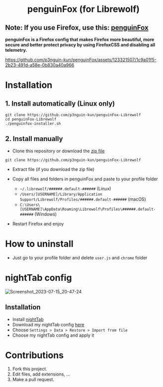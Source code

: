 <h1 align="center">penguinFox (for Librewolf)</h1>

## **Note:** If you use Firefox, use this: [penguinFox](https://github.com/p3nguin-kun/penguinFox)

**penguinFox is a Firefox config that makes Firefox more beautiful, more secure and better protect privacy by using FirefoxCSS and disabling all telemetry.**

https://github.com/p3nguin-kun/penguinFox/assets/123321507/1c9a01f5-2b23-491d-a58e-0b830a40a966

# Installation

## 1. Install automatically (Linux only)
```
git clone https://github.com/p3nguin-kun/penguinFox-Librewolf
cd penguinFox-Librewolf
./penguinfox-installer.sh
```

## 2. Install manually
- Clone this repository or download the [zip file](https://github.com/p3nguin-kun/penguinFox/archive/main.zip)
```
git clone https://github.com/p3nguin-kun/penguinFox-Librewolf
```

- Extract file (if you download the zip file)

- Copy all files and folders in penguinFox and paste to your profile folder
  - ```~/.librewolf/######.default-######``` (Linux)
  - ```/Users/[USERNAME]/Library/Application Support/Librewolf/Profiles/######.default-######``` (macOS)
  - ```C:\Users\[USERNAME]\AppData\Roaming\Librewolf\Profiles\######.default-######``` (Windows)

- Restart Firefox and enjoy

# How to uninstall
- Just go to your profile folder and delete ```user.js``` and ```chrome``` folder

# nightTab config
![Screenshot_2023-07-15_20-47-24](https://github.com/p3nguin-kun/penguinFox/assets/123321507/f52fe4ea-ac6c-49c4-a75c-cef1c9e8b27c)
## Installation
- Install [nightTab](https://github.com/zombieFox/nightTab)
- Download my nightTab config [here](https://github.com/p3nguin-kun/penguinFox/blob/main/p3nguin-kun's%20nighttab%20config.json)
- Choose `Settings > Data > Restore > Import from file`
- Choose my nightTab config and apply it

# Contributions
1. Fork this project.
2. Edit files, add extensions, ...
3. Make a pull request.
